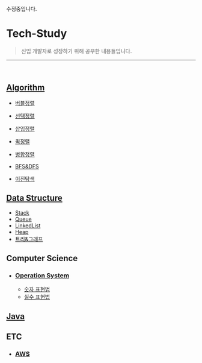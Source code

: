 수정중입니다.

# Tech-Study

> 신입 개발자로 성장하기 위해 공부한 내용들입니다.

------

<br>

## [Algorithm](https://github.com/Yo0oN/Tech-Study/tree/master/posts/Algorithm)

- [버블정렬](https://github.com/Yo0oN/Tech-Study/blob/master/posts/Algorithm/%EB%B2%84%EB%B8%94%EC%A0%95%EB%A0%AC.md)
- [선택정렬](https://github.com/Yo0oN/Tech-Study/blob/master/posts/Algorithm/%EC%84%A0%ED%83%9D%EC%A0%95%EB%A0%AC.md)
- [삽입정렬](https://github.com/Yo0oN/Tech-Study/blob/master/posts/Algorithm/%EC%82%BD%EC%9E%85%EC%A0%95%EB%A0%AC.md)
- [퀵정렬](https://github.com/Yo0oN/Tech-Study/blob/master/posts/Algorithm/%ED%80%B5%EC%A0%95%EB%A0%AC.md)
- [병합정렬](https://github.com/Yo0oN/Tech-Study/blob/master/posts/Algorithm/%EB%B3%91%ED%95%A9%EC%A0%95%EB%A0%AC.md)
- [BFS&DFS](https://github.com/Yo0oN/Tech-Study/blob/master/posts/Algorithm/BFS%26DFS.md)

- [이진탐색](https://github.com/Yo0oN/Tech-Study/blob/master/posts/Algorithm/%EC%9D%B4%EC%A7%84%ED%83%90%EC%83%89.md)

## [Data Structure](https://github.com/Yo0oN/Tech-Study/tree/master/posts/DataStructure)

- [Stack](https://github.com/Yo0oN/Tech-Study/blob/master/posts/DataStructure/Stack.md)
- [Queue](https://github.com/Yo0oN/Tech-Study/blob/master/posts/DataStructure/Queue.md)
- [LinkedList](https://github.com/Yo0oN/Tech-Study/blob/master/posts/DataStructure/LinkedList.md)
- [Heap](https://github.com/Yo0oN/Tech-Study/blob/master/posts/DataStructure/Heap.md)
- [트리&그래프](https://github.com/Yo0oN/Tech-Study/blob/master/posts/DataStructure/%ED%8A%B8%EB%A6%AC%EC%99%80%EA%B7%B8%EB%9E%98%ED%94%84.md)

## Computer Science

- ### [Operation System](https://github.com/Yo0oN/Tech-Study/tree/master/posts/ComputerScience/ComputerArchitecture)
  - [숫자 표현법](https://github.com/Yo0oN/Tech-Study/blob/master/posts/ComputerScience/ComputerArchitecture/%EC%88%AB%EC%9E%90%ED%91%9C%ED%98%84%EB%B2%95.md)
  - [실수 표현법](https://github.com/Yo0oN/Tech-Study/blob/master/posts/ComputerScience/ComputerArchitecture/%EC%8B%A4%EC%88%98%ED%91%9C%ED%98%84%EB%B2%95.md)

## [Java](https://github.com/Yo0oN/Tech-Study/tree/master/posts/Java)

## ETC

- ### [AWS](https://github.com/Yo0oN/Tech-Study/tree/master/posts/%EA%B8%B0%ED%83%80/AWS)
